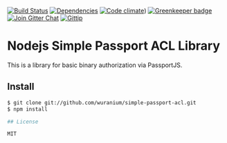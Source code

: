 
[![Build Status](https://img.shields.io/travis/madhums/simple-passport-acl.svg?style=flat)](https://travis-ci.org/madhums/simple-passport-acl)
[![Dependencies](https://img.shields.io/david/madhums/simple-passport-acl.svg?style=flat)](https://david-dm.org/madhums/simple-passport-acl)
[![Code climate](http://img.shields.io/codeclimate/github/madhums/simple-passport-acl.svg?style=flat)](https://codeclimate.com/github/madhums/simple-passport-acl))
[![Greenkeeper badge](https://badges.greenkeeper.io/madhums/simple-passport-acl.svg)](https://greenkeeper.io/)
[![Join Gitter Chat](https://img.shields.io/badge/gitter-join%20chat%20%E2%86%92-brightgreen.svg?style=flat)](https://gitter.im/madhums/simple-passport-acl?utm_source=badge&utm_medium=badge&utm_campaign=pr-badge&utm_content=badge)
[![Gittip](https://img.shields.io/gratipay/madhums.svg?style=flat)](https://www.gratipay.com/madhums/)

# Nodejs Simple Passport ACL Library

This is a library for basic binary authorization via PassportJS.

## Install

```sh
$ git clone git://github.com/wuranium/simple-passport-acl.git
$ npm install

## License

MIT
